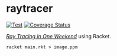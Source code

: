 # raytracer

[![Test](https://github.com/dannypsnl/raytracer/actions/workflows/test.yml/badge.svg)](https://github.com/dannypsnl/raytracer/actions/workflows/test.yml)
[![Coverage Status](https://coveralls.io/repos/github/dannypsnl/raytracer/badge.svg?branch=develop)](https://coveralls.io/github/dannypsnl/raytracer?branch=develop)

[_Ray Tracing in One Weekend_](https://raytracing.github.io/books/RayTracingInOneWeekend.html) using Racket.

```shell
racket main.rkt > image.ppm
```
